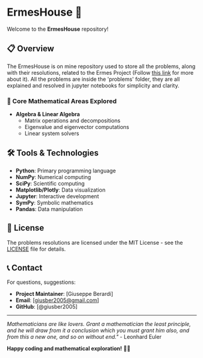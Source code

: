 # ErmesHouse 🧮

Welcome to the **ErmesHouse** repository!

## 📋 Overview

The ErmesHouse is on mine repository used to store all the problems, along with their resolutions, related to the Ermes Project (Follow [this link](https://projecteuler.net) for more about it). All the problems are inside the 'problems' folder, they are all explained and resolved in jupyter notebooks for simplicity and clarity.

### 🔢 Core Mathematical Areas Explored

- **Algebra & Linear Algebra**
  - Matrix operations and decompositions
  - Eigenvalue and eigenvector computations
  - Linear system solvers

## 🛠️ Tools & Technologies

- **Python**: Primary programming language
- **NumPy**: Numerical computing
- **SciPy**: Scientific computing
- **Matplotlib/Plotly**: Data visualization
- **Jupyter**: Interactive development
- **SymPy**: Symbolic mathematics
- **Pandas**: Data manipulation

## 📄 License

The problems resolutions are licensed under the MIT License - see the [LICENSE](LICENSE) file for details.

## 📞 Contact

For questions, suggestions:

- **Project Maintainer**: [Giuseppe Berardi]
- **Email**: [giusber2005@gmail.com]
- **GitHub**: [@giusber2005]

---

*Mathematicians are like lovers. Grant a mathematician the least principle, and he will draw from it a conclusion which you must grant him also, and from this a new one, and so on without end."* - Leonhard Euler

**Happy coding and mathematical exploration!** 🚀✨
